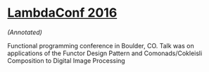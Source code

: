 [LambdaConf 2016](https://mstksg.github.io/talks/lambdaconf-2016/FCDIP-LambdaConf16.pptx "LambdaConf 2016")
===========================================================================================================

*(Annotated)*

Functional programming conference in Boulder, CO. Talk was on
applications of the Functor Design Pattern and Comonads/Cokleisli
Composition to Digital Image Processing